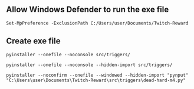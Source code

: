 ## Allow Windows Defender to run the exe file
```
Set-MpPreference -ExclusionPath C:/Users/user/Documents/Twitch-Reward
```

## Create exe file
```
pyinstaller --onefile --noconsole src/triggers/
```
```
pyinstaller --onefile --noconsole --hidden-import src/triggers/
```
```
pyinstaller --noconfirm --onefile --windowed --hidden-import "pynput"  "C:\Users\user\Documents\Twitch-Reward\src\triggers\dead-hard-m4.py"
```